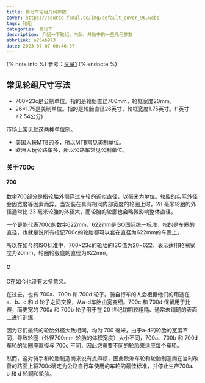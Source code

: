 ```yaml
---
title: 自行车轮组几何参数
cover: https://source.fomal.cc/img/default_cover_96.webp
tags: 轮组
categories: 自行车
description: 介绍一下轮组、内胎、外胎中的一些几何参数
abbrlink: a25eb973
date: 2023-07-07 00:46:37
---
```


{% note info %}
参考：[文章1](https://www.dongchedi.com/article/7041739182246560292)
{% endnote %}

## 常见轮组尺寸写法
* 700×23c是公制单位。指的是轮胎直径700mm，轮框宽度20mm。
* 26×1.75是美制单位。指的是轮胎直径26英寸，轮框宽度1.75英寸。(1英寸=2.54公分)

市场上常见就这两种单位制。
* 美国人玩MTB的多，所以MTB常见美制单位。
* 欧洲人玩公路车多，所以公路车常见公制单位。

### 关于700c
#### 700
数字700部分是指轮胎外侧穿过车轮的近似直径，以毫米为单位。轮胎的实际外径会因宽度等因素而异。当安装在具有相同内部宽度的轮圈上时，28 毫米轮胎的外径通常比 23 毫米轮胎的外径大，而轮胎的轮廓也会略微影响整体直径。

一个更能代表700c的数字622mm，622mm是ISO国际统一标准，指的是车圈的直径，也就是说所有标记700c的轮胎都可以套在直径为622mm的车圈上。

所以在如今的ISO标准中，700×23c的轮胎的ISO值为20~622，表示适用轮圈宽度为20mm，轮圈轮毂底的直径为622mm。

#### C
C在如今也没有太多意义。

在过去，也有 700a、700b 和 700d 轮子。骑自行车的人会根据他们的用途在 a、b、c 和 d 轮子之间交换，从a-d车胎由宽变细。700c 和 700d 保留用于比赛，而更宽的 700a 和 700b 轮子用于在 20 世纪初期较粗糙、通常未铺砌的表面上进行训练.

因为它们最终的轮胎外径大致相同，均为 700 毫米，由于a-d的轮胎的宽度不同，导致轮圈（外径700mm-轮胎的体积宽度）大小不同，700a、700b 和 700d 车轮的胎圈座直径与 700c 不同，因此您需要不同的轮胎来适应每个车轮。

然而，这对骑手和轮胎制造商来说有点麻烦，因此欧洲车轮和轮胎制造商在当时改善的路面上将700c确定为公路自行车使用的车轮的最佳标准，并停止生产700a、b 和 d 轮辋和轮胎。
